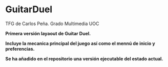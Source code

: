 # GuitarDuel
TFG de Carlos Peña. Grado Multimedia UOC 

<b>Primera versión layaout de Guitar Duel.
  
  Incluye la mecanica principal del juego así como el mennú de inicio y preferencias.
  
  Se ha añadido en el repositorio una versión ejecutable del estado actual. 
